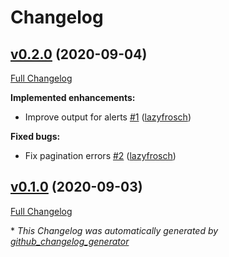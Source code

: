 # Changelog

## [v0.2.0](https://github.com/NETWAYS/check_sophos_central/tree/v0.2.0) (2020-09-04)

[Full Changelog](https://github.com/NETWAYS/check_sophos_central/compare/v0.1.0...v0.2.0)

**Implemented enhancements:**

- Improve output for alerts [\#1](https://github.com/NETWAYS/check_sophos_central/pull/1) ([lazyfrosch](https://github.com/lazyfrosch))

**Fixed bugs:**

- Fix pagination errors [\#2](https://github.com/NETWAYS/check_sophos_central/pull/2) ([lazyfrosch](https://github.com/lazyfrosch))

## [v0.1.0](https://github.com/NETWAYS/check_sophos_central/tree/v0.1.0) (2020-09-03)

[Full Changelog](https://github.com/NETWAYS/check_sophos_central/compare/1e3edd411737cce6cb8edf2a02033b23985c9a38...v0.1.0)



\* *This Changelog was automatically generated by [github_changelog_generator](https://github.com/github-changelog-generator/github-changelog-generator)*
